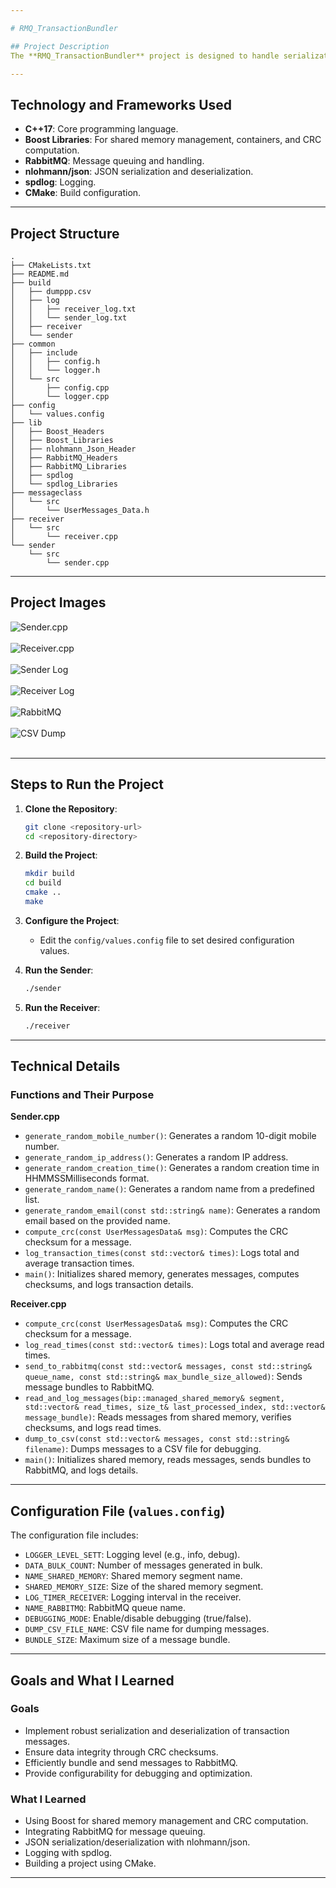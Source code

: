 ```yaml
---

# RMQ_TransactionBundler

## Project Description
The **RMQ_TransactionBundler** project is designed to handle serialization and deserialization of transaction messages while ensuring data integrity and configurability. It bundles deserialized messages and transmits them to RabbitMQ (RMQ) in a structured format. Configurable parameters like bundle size, timeout, and local dumping for debugging enhance its flexibility.

---
```


## Technology and Frameworks Used
- **C++17**: Core programming language.
- **Boost Libraries**: For shared memory management, containers, and CRC computation.
- **RabbitMQ**: Message queuing and handling.
- **nlohmann/json**: JSON serialization and deserialization.
- **spdlog**: Logging.
- **CMake**: Build configuration.

---

## Project Structure
```plaintext
.
├── CMakeLists.txt
├── README.md
├── build
│   ├── dumppp.csv
│   ├── log
│   │   ├── receiver_log.txt
│   │   └── sender_log.txt
│   ├── receiver
│   └── sender
├── common
│   ├── include
│   │   ├── config.h
│   │   └── logger.h
│   └── src
│       ├── config.cpp
│       └── logger.cpp
├── config
│   └── values.config
├── lib
│   ├── Boost_Headers
│   ├── Boost_Libraries
│   ├── nlohmann_Json_Header
│   ├── RabbitMQ_Headers
│   ├── RabbitMQ_Libraries
│   ├── spdlog
│   └── spdlog_Libraries
├── messageclass
│   └── src
│       └── UserMessages_Data.h
├── receiver
│   └── src
│       └── receiver.cpp
└── sender
    └── src
        └── sender.cpp
```

---

## Project Images

<img src="Images/Sendercpp.png" alt="Sender.cpp" /><br><br>
<img src="Images/Receivercpp.png" alt="Receiver.cpp" /><br><br>
<img src="Images/sender_log.png" alt="Sender Log" /><br><br>
<img src="Images/receiver_log.png" alt="Receiver Log" /><br><br>
<img src="Images/RabbitMq.png" alt="RabbitMQ" /><br><br>
<img src="Images/csv_dump.png" alt="CSV Dump" /><br><br>

---

## Steps to Run the Project
1. **Clone the Repository**:
   ```bash
   git clone <repository-url>
   cd <repository-directory>
   ```

2. **Build the Project**:
   ```bash
   mkdir build
   cd build
   cmake ..
   make
   ```

3. **Configure the Project**:
   - Edit the `config/values.config` file to set desired configuration values.

4. **Run the Sender**:
   ```bash
   ./sender
   ```

5. **Run the Receiver**:
   ```bash
   ./receiver
   ```

---

## Technical Details

### Functions and Their Purpose

**Sender.cpp**
- `generate_random_mobile_number()`: Generates a random 10-digit mobile number.
- `generate_random_ip_address()`: Generates a random IP address.
- `generate_random_creation_time()`: Generates a random creation time in HHMMSSMilliseconds format.
- `generate_random_name()`: Generates a random name from a predefined list.
- `generate_random_email(const std::string& name)`: Generates a random email based on the provided name.
- `compute_crc(const UserMessagesData& msg)`: Computes the CRC checksum for a message.
- `log_transaction_times(const std::vector& times)`: Logs total and average transaction times.
- `main()`: Initializes shared memory, generates messages, computes checksums, and logs transaction details.

**Receiver.cpp**
- `compute_crc(const UserMessagesData& msg)`: Computes the CRC checksum for a message.
- `log_read_times(const std::vector& times)`: Logs total and average read times.
- `send_to_rabbitmq(const std::vector& messages, const std::string& queue_name, const std::string& max_bundle_size_allowed)`: Sends message bundles to RabbitMQ.
- `read_and_log_messages(bip::managed_shared_memory& segment, std::vector& read_times, size_t& last_processed_index, std::vector& message_bundle)`: Reads messages from shared memory, verifies checksums, and logs read times.
- `dump_to_csv(const std::vector& messages, const std::string& filename)`: Dumps messages to a CSV file for debugging.
- `main()`: Initializes shared memory, reads messages, sends bundles to RabbitMQ, and logs details.

---

## Configuration File (`values.config`)
The configuration file includes:
- `LOGGER_LEVEL_SETT`: Logging level (e.g., info, debug).
- `DATA_BULK_COUNT`: Number of messages generated in bulk.
- `NAME_SHARED_MEMORY`: Shared memory segment name.
- `SHARED_MEMORY_SIZE`: Size of the shared memory segment.
- `LOG_TIMER_RECEIVER`: Logging interval in the receiver.
- `NAME_RABBITMQ`: RabbitMQ queue name.
- `DEBUGGING_MODE`: Enable/disable debugging (true/false).
- `DUMP_CSV_FILE_NAME`: CSV file name for dumping messages.
- `BUNDLE_SIZE`: Maximum size of a message bundle.

---

## Goals and What I Learned

### Goals
- Implement robust serialization and deserialization of transaction messages.
- Ensure data integrity through CRC checksums.
- Efficiently bundle and send messages to RabbitMQ.
- Provide configurability for debugging and optimization.

### What I Learned
- Using Boost for shared memory management and CRC computation.
- Integrating RabbitMQ for message queuing.
- JSON serialization/deserialization with nlohmann/json.
- Logging with spdlog.
- Building a project using CMake.

--- 

